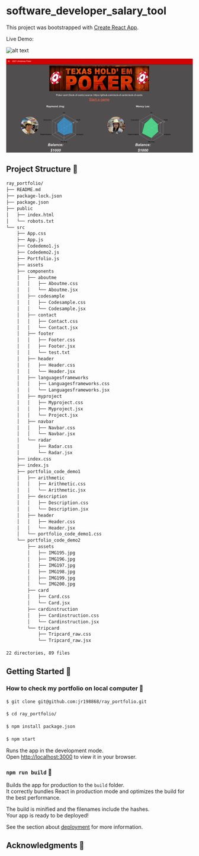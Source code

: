 # software_developer_salary_tool

This project was bootstrapped with [Create React App](https://github.com/facebook/create-react-app).

Live Demo: 


![alt text](https://github.com/software_developer_salary_tool/client/src/salarytool-components/assets/SDEsalarytool.jpeg)

![alt text](https://github.com/jr198868/2021_christmas_poker/blob/main/src/image/2021%20Christmas%20Poker.jpeg)


## Project Structure 🚀

```sh
ray_portfolio/
├── README.md
├── package-lock.json
├── package.json
├── public
│   ├── index.html
│   └── robots.txt
└── src
    ├── App.css
    ├── App.js
    ├── Codedemo1.js
    ├── Codedemo2.js
    ├── Portfolio.js
    ├── assets  
    ├── components
    │   ├── aboutme
    │   │   ├── Aboutme.css
    │   │   └── Aboutme.jsx
    │   ├── codesample
    │   │   ├── Codesample.css
    │   │   └── Codesample.jsx
    │   ├── contact
    │   │   ├── Contact.css
    │   │   └── Contact.jsx
    │   ├── footer
    │   │   ├── Footer.css
    │   │   ├── Footer.jsx
    │   │   └── test.txt
    │   ├── header
    │   │   ├── Header.css
    │   │   └── Header.jsx
    │   ├── languagesframeworks
    │   │   ├── Languagesframeworks.css
    │   │   └── Languagesframeworks.jsx
    │   ├── myproject
    │   │   ├── Myproject.css
    │   │   ├── Myproject.jsx
    │   │   └── Project.jsx
    │   ├── navbar
    │   │   ├── Navbar.css
    │   │   └── Navbar.jsx
    │   └── radar
    │       ├── Radar.css
    │       └── Radar.jsx
    ├── index.css
    ├── index.js
    ├── portfolio_code_demo1
    │   ├── arithmetic
    │   │   ├── Arithmetic.css
    │   │   └── Arithmetic.jsx
    │   ├── description
    │   │   ├── Description.css
    │   │   └── Description.jsx
    │   ├── header
    │   │   ├── Header.css
    │   │   └── Header.jsx
    │   └── portfolio_code_demo1.css
    └── portfolio_code_demo2
        ├── assets
        │   ├── IMG195.jpg
        │   ├── IMG196.jpg
        │   ├── IMG197.jpg
        │   ├── IMG198.jpg
        │   ├── IMG199.jpg
        │   └── IMG200.jpg
        ├── card
        │   ├── Card.css
        │   └── Card.jsx
        ├── cardinstruction
        │   ├── Cardinstruction.css
        │   └── Cardinstruction.jsx
        └── tripcard
            ├── Tripcard_raw.css
            └── Tripcard_raw.jsx

22 directories, 89 files
```

## Getting Started 🚀
### How to check my portfolio on local computer 🚀

```sh
$ git clone git@github.com:jr198868/ray_portfolio.git 

$ cd ray_portfolio/

$ npm install package.json

$ npm start
```

Runs the app in the development mode.\
Open [http://localhost:3000](http://localhost:3000) to view it in your browser.




### `npm run build` 🚀

Builds the app for production to the `build` folder.\
It correctly bundles React in production mode and optimizes the build for the best performance.

The build is minified and the filenames include the hashes.\
Your app is ready to be deployed!

See the section about [deployment](https://facebook.github.io/create-react-app/docs/deployment) for more information.


## Acknowledgments 🚀
